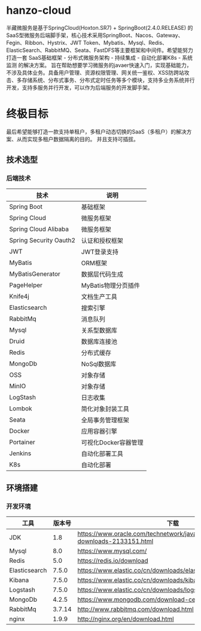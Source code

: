 # hanzo-cloud
半藏微服务是基于SpringCloud(Hoxton.SR7) + SpringBoot(2.4.0.RELEASE) 的 SaaS型微服务后端脚手架，核心技术采用SpringBoot、Nacos、Gateway、Fegin、Ribbon、Hystrix、JWT Token、Mybatis、Mysql、Redis、ElasticSearch、RabbitMQ、Seata、FastDFS等主要框架和中间件。希望能努力打造一套 SaaS基础框架 - 分布式微服务架构 - 持续集成 - 自动化部署K8s - 系统监测 的解决方案。 旨在帮助想要学习微服务的javaer快速入门，实现基础能力，不涉及具体业务。具备用户管理、资源权限管理、网关统一鉴权、XSS防跨站攻击、多存储系统、分布式事务、分布式定时任务等多个模块，支持多业务系统并行开发，支持多服务并行开发，可以作为后端服务的开发脚手架。

# 终极目标
最后希望能够打造一款支持单租户，多租户动态切换的SaaS（多租户）的解决方案、从而实现多租户数据隔离的目的。 并且支持可插拔。

## 技术选型

### 后端技术

| 技术                   | 说明                 | 
| ---------------------- | -------------------- | 
| Spring Boot            | 基础框架             |
| Spring Cloud           | 微服务框架           | 
| Spring Cloud Alibaba   | 微服务框架           |
| Spring Security Oauth2 | 认证和授权框架       |
| JWT                    | JWT登录支持          |
| MyBatis                | ORM框架              |
| MyBatisGenerator       | 数据层代码生成       |
| PageHelper             | MyBatis物理分页插件  | 
| Knife4j                | 文档生产工具         |
| Elasticsearch          | 搜索引擎             |
| RabbitMq               | 消息队列             |
| Mysql                  | 关系型数据库         |
| Druid                  | 数据库连接池         |
| Redis                  | 分布式缓存           |
| MongoDb                | NoSql数据库          |
| OSS                    | 对象存储             |
| MinIO                  | 对象存储             |
| LogStash               | 日志收集             |
| Lombok                 | 简化对象封装工具     |
| Seata                  | 全局事务管理框架     |
| Docker                 | 应用容器引擎         |
| Portainer              | 可视化Docker容器管理 |
| Jenkins                | 自动化部署工具       |
| K8s                    | 自动化部署           |

## 环境搭建

### 开发环境

| 工具          | 版本号 | 下载                                                         |
| ------------- | ------ | ------------------------------------------------------------ |
| JDK           | 1.8    | https://www.oracle.com/technetwork/java/javase/downloads/jdk8-downloads-2133151.html |
| Mysql         | 8.0    | https://www.mysql.com/                                       |
| Redis         | 5.0    | https://redis.io/download                                    |
| Elasticsearch | 7.5.0  | https://www.elastic.co/cn/downloads/elasticsearch            |
| Kibana        | 7.5.0  | https://www.elastic.co/cn/downloads/kibana                   |
| Logstash      | 7.5.0  | https://www.elastic.co/cn/downloads/logstash                 |
| MongoDb       | 4.2.5  | https://www.mongodb.com/download-center                      |
| RabbitMq      | 3.7.14 | http://www.rabbitmq.com/download.html                        |
| nginx         | 1.9.9  | http://nginx.org/en/download.html                            |

